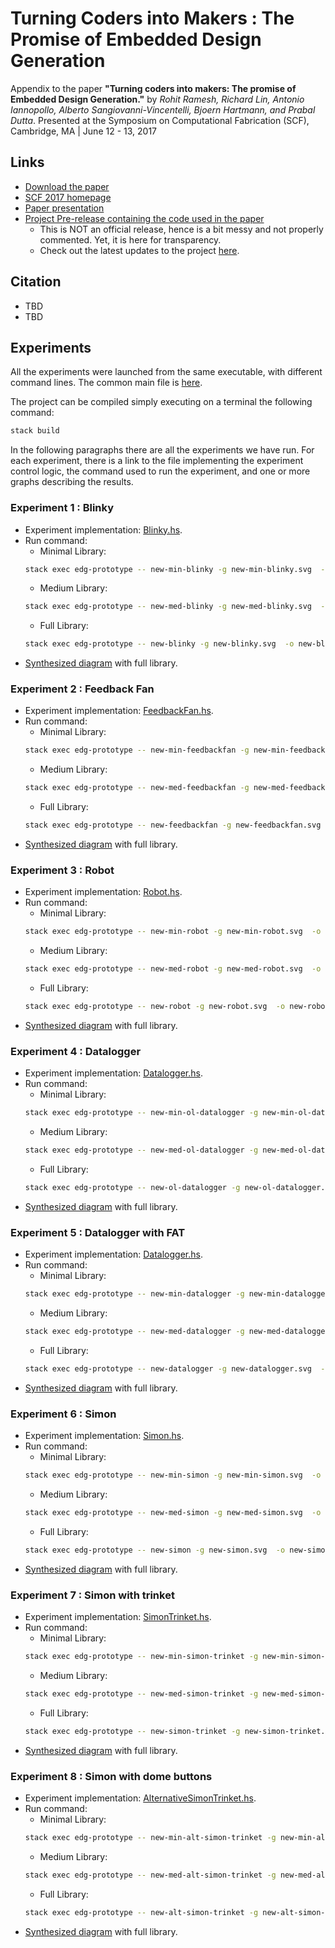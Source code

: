 # Turning Coders into Makers : The Promise of Embedded Design Generation #

Appendix to the paper **"Turning coders into makers: The promise of Embedded Design Generation."** by *Rohit Ramesh, Richard Lin, Antonio Iannopollo, Alberto Sangiovanni-Vincentelli, Bjoern Hartmann, and Prabal Dutta*.
Presented at the Symposium on Computational Fabrication (SCF), Cambridge, MA | June 12 - 13, 2017


## Links ##

  - [Download the paper](https://github.com/lab11/edg-sat-prototype/blob/master/appendix/Ramesh-et-al_EDG.pdf)
  - [SCF 2017 homepage](http://scf.acm.org/)
  - [Paper presentation](http://scf.acm.org/)
  - [Project Pre-release containing the code used in the paper](https://github.com/lab11/edg-sat-prototype/releases/tag/SCF2017)
      - This is NOT an official release, hence is a bit messy and not properly commented. Yet, it is here for transparency.
      - Check out the latest updates to the project [here](https://github.com/lab11/edg-sat-prototype).

## Citation ##

  - TBD <Bibtex>
  - TBD <ACM format>

## Experiments ##
All the experiments were launched from the same executable,
with different command lines.
The common main file is [here](https://github.com/lab11/edg-sat-prototype/blob/SCF2017/app/Main.hs).

The project can be compiled simply executing on a terminal the following command:
```bash
stack build
```

In the following paragraphs there are all the experiments we have run.
For each experiment, there is a link to the file implementing the experiment
control logic, the command used to run the experiment, and one or more graphs describing the results.


### Experiment 1 : Blinky ###

  - Experiment implementation: [Blinky.hs](https://github.com/lab11/edg-sat-prototype/blob/SCF2017/app/NewEncoding/Blinky.hs).
  - Run command:
    - Minimal Library:
    ```bash
    stack exec edg-prototype -- new-min-blinky -g new-min-blinky.svg  -o new-min-blinky.edg
    ```
    - Medium Library:
    ```bash
    stack exec edg-prototype -- new-med-blinky -g new-med-blinky.svg  -o new-med-blinky.edg
    ```
    - Full Library:
    ```bash
    stack exec edg-prototype -- new-blinky -g new-blinky.svg  -o new-blinky.edg
    ```
  - [Synthesized diagram](https://github.com/lab11/edg-sat-prototype/blob/master/appendix/images/new-blinky.svg) with full library.

### Experiment 2 : Feedback Fan ###

  - Experiment implementation: [FeedbackFan.hs](https://github.com/lab11/edg-sat-prototype/blob/SCF2017/app/NewEncoding/FeedbackFan.hs).
  - Run command:
    - Minimal Library:
    ```bash
    stack exec edg-prototype -- new-min-feedbackfan -g new-min-feedbackfan.svg  -o new-min-feedbackfan.edg
    ```
    - Medium Library:
    ```bash
    stack exec edg-prototype -- new-med-feedbackfan -g new-med-feedbackfan.svg  -o new-med-feedbackfan.edg
    ```
    - Full Library:
    ```bash
    stack exec edg-prototype -- new-feedbackfan -g new-feedbackfan.svg  -o new-feedbackfan.edg
    ```
  - [Synthesized diagram](https://github.com/lab11/edg-sat-prototype/blob/master/appendix/images/new-feedbackfan.svg) with full library.

### Experiment 3 : Robot ###

  - Experiment implementation: [Robot.hs](https://github.com/lab11/edg-sat-prototype/blob/SCF2017/app/NewEncoding/Robot.hs).
  - Run command:
    - Minimal Library:
    ```bash
    stack exec edg-prototype -- new-min-robot -g new-min-robot.svg  -o new-min-robot.edg
    ```
    - Medium Library:
    ```bash
    stack exec edg-prototype -- new-med-robot -g new-med-robot.svg  -o new-med-robot.edg
    ```
    - Full Library:
    ```bash
    stack exec edg-prototype -- new-robot -g new-robot.svg  -o new-robot.edg
    ```
  - [Synthesized diagram](https://github.com/lab11/edg-sat-prototype/blob/master/appendix/images/new-robot.svg) with full library.

### Experiment 4 : Datalogger ###

  - Experiment implementation: [Datalogger.hs](https://github.com/lab11/edg-sat-prototype/blob/SCF2017/app/NewEncoding/Datalogger.hs).
  - Run command:
    - Minimal Library:
    ```bash
    stack exec edg-prototype -- new-min-ol-datalogger -g new-min-ol-datalogger.svg  -o new-min-ol-datalogger.edg
    ```
    - Medium Library:
    ```bash
    stack exec edg-prototype -- new-med-ol-datalogger -g new-med-ol-datalogger.svg  -o new-med-ol-datalogger.edg
    ```
    - Full Library:
    ```bash
    stack exec edg-prototype -- new-ol-datalogger -g new-ol-datalogger.svg  -o new-ol-datalogger.edg
    ```
  - [Synthesized diagram](https://github.com/lab11/edg-sat-prototype/blob/master/appendix/images/new-ol-datalogger.svg) with full library.

### Experiment 5 : Datalogger with FAT ###

  - Experiment implementation: [Datalogger.hs](https://github.com/lab11/edg-sat-prototype/blob/SCF2017/app/NewEncoding/Datalogger.hs).
  - Run command:
    - Minimal Library:
    ```bash
    stack exec edg-prototype -- new-min-datalogger -g new-min-datalogger.svg  -o new-min-datalogger.edg
    ```
    - Medium Library:
    ```bash
    stack exec edg-prototype -- new-med-datalogger -g new-med-datalogger.svg  -o new-med-datalogger.edg
    ```
    - Full Library:
    ```bash
    stack exec edg-prototype -- new-datalogger -g new-datalogger.svg  -o new-datalogger.edg
    ```
  - [Synthesized diagram](https://github.com/lab11/edg-sat-prototype/blob/master/appendix/images/new-datalogger.svg) with full library.

### Experiment 6 : Simon ###

  - Experiment implementation: [Simon.hs](https://github.com/lab11/edg-sat-prototype/blob/SCF2017/app/NewEncoding/Simon.hs).
  - Run command:
    - Minimal Library:
    ```bash
    stack exec edg-prototype -- new-min-simon -g new-min-simon.svg  -o new-min-simon.edg
    ```
    - Medium Library:
    ```bash
    stack exec edg-prototype -- new-med-simon -g new-med-simon.svg  -o new-med-simon.edg
    ```
    - Full Library:
    ```bash
    stack exec edg-prototype -- new-simon -g new-simon.svg  -o new-simon.edg
    ```
  - [Synthesized diagram](https://github.com/lab11/edg-sat-prototype/blob/master/appendix/images/new-simon.svg) with full library.

### Experiment 7 : Simon with trinket ###

  - Experiment implementation: [SimonTrinket.hs](https://github.com/lab11/edg-sat-prototype/blob/SCF2017/app/NewEncoding/SimonTrinket.hs).
  - Run command:
    - Minimal Library:
    ```bash
    stack exec edg-prototype -- new-min-simon-trinket -g new-min-simon-trinket.svg  -o new-min-simon-trinket.edg
    ```
    - Medium Library:
    ```bash
    stack exec edg-prototype -- new-med-simon-trinket -g new-med-simon-trinket.svg  -o new-med-simon-trinket.edg
    ```
    - Full Library:
    ```bash
    stack exec edg-prototype -- new-simon-trinket -g new-simon-trinket.svg  -o new-simon-trinket.edg
    ```
  - [Synthesized diagram](https://github.com/lab11/edg-sat-prototype/blob/master/appendix/images/new-simon-trinket.svg) with full library.

### Experiment 8 : Simon with dome buttons ###

  - Experiment implementation: [AlternativeSimonTrinket.hs](https://github.com/lab11/edg-sat-prototype/blob/SCF2017/app/NewEncoding/AlternativeSimonTrinket.hs).
  - Run command:
    - Minimal Library:
    ```bash
    stack exec edg-prototype -- new-min-alt-simon-trinket -g new-min-alt-simon-trinket.svg  -o new-min-alt-simon-trinket.edg
    ```
    - Medium Library:
    ```bash
    stack exec edg-prototype -- new-med-alt-simon-trinket -g new-med-alt-simon-trinket.svg  -o new-med-alt-simon-trinket.edg
    ```
    - Full Library:
    ```bash
    stack exec edg-prototype -- new-alt-simon-trinket -g new-alt-simon-trinket.svg  -o new-alt-simon-trinket.edg
    ```
  - [Synthesized diagram](https://github.com/lab11/edg-sat-prototype/blob/master/appendix/images/new-alt-simon-trinket.svg) with full library.

